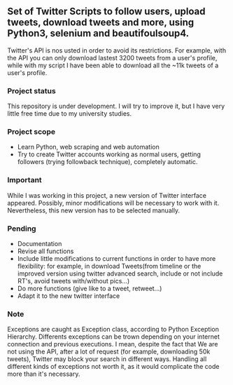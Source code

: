 ## Set of Twitter Scripts to follow users, upload tweets, download tweets and more, using Python3, selenium and beautifoulsoup4.
Twitter's API is nos usted in order to avoid its restrictions. For example, with the API you can only download lastest 3200 tweets from a user's profile,
while with my script I have been able to download all the ~11k tweets of a user's profile.

### Project status
This repository is under development. I will try to improve it, but I have very little free time due to my university studies.

### Project scope
+ Learn Python, web scraping and web automation
+ Try to create Twitter accounts working as normal users, getting followers (trying followback technique), completely automatic.

### Important
While I was working in this project, a new version of Twitter interface appeared. Possibly, minor modifications will be necessary to work with it.
Nevertheless, this new version has to be selected manually.

### Pending
  + Documentation
  + Revise all functions
  + Include little modifications to current functions in order to have more flexibility: for example, in download Tweets(from timeline or the improved version using twitter advanced search,
  include or not include RT's, avoid tweets with/without pics...)
  + Do more functions (give like to a tweet, retweet...)
  + Adapt it to the new twitter interface
  

### Note
Exceptions are caught as Exception class, according to Python Exception Hierarchy. Differents exceptions can be trown depending on your internet connection
and previous executions. I mean, despite the fact that We are not using the API, after a lot of request (for example, downloading 50k tweets), Twitter may block
your search in different ways. Handling all different kinds of exceptions not worth it, as it would complicate the code more than it's necessary.

